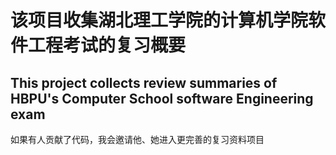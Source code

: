 # 该项目收集湖北理工学院的计算机学院软件工程考试的复习概要
## This project collects review summaries of HBPU's Computer School software Engineering exam
如果有人贡献了代码，我会邀请他、她进入更完善的复习资料项目
